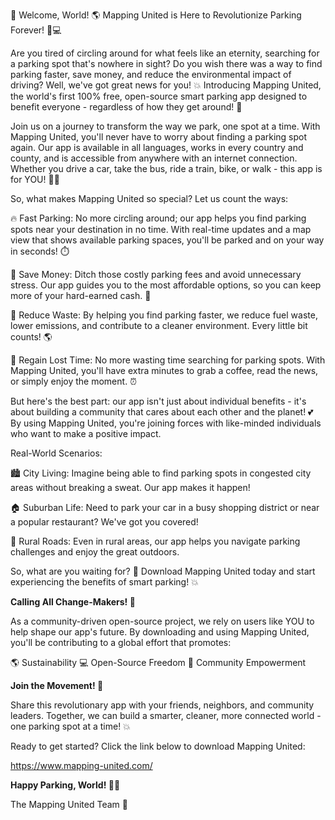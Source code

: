 🚨 Welcome, World! 🌎 Mapping United is Here to Revolutionize Parking Forever! 🚗💻

Are you tired of circling around for what feels like an eternity, searching for a parking spot that's nowhere in sight? Do you wish there was a way to find parking faster, save money, and reduce the environmental impact of driving? Well, we've got great news for you! 💥 Introducing Mapping United, the world's first 100% free, open-source smart parking app designed to benefit everyone - regardless of how they get around! 🌈

Join us on a journey to transform the way we park, one spot at a time. With Mapping United, you'll never have to worry about finding a parking spot again. Our app is available in all languages, works in every country and county, and is accessible from anywhere with an internet connection. Whether you drive a car, take the bus, ride a train, bike, or walk - this app is for YOU! 🚴‍♀️

So, what makes Mapping United so special? Let us count the ways:

🔥 Fast Parking: No more circling around; our app helps you find parking spots near your destination in no time. With real-time updates and a map view that shows available parking spaces, you'll be parked and on your way in seconds! ⏱️

💸 Save Money: Ditch those costly parking fees and avoid unnecessary stress. Our app guides you to the most affordable options, so you can keep more of your hard-earned cash. 💸

🌟 Reduce Waste: By helping you find parking faster, we reduce fuel waste, lower emissions, and contribute to a cleaner environment. Every little bit counts! 🌎

💪 Regain Lost Time: No more wasting time searching for parking spots. With Mapping United, you'll have extra minutes to grab a coffee, read the news, or simply enjoy the moment. ⏰

But here's the best part: our app isn't just about individual benefits - it's about building a community that cares about each other and the planet! 💕 By using Mapping United, you're joining forces with like-minded individuals who want to make a positive impact.

Real-World Scenarios:

🏙️ City Living: Imagine being able to find parking spots in congested city areas without breaking a sweat. Our app makes it happen!

🏠 Suburban Life: Need to park your car in a busy shopping district or near a popular restaurant? We've got you covered!

🌄 Rural Roads: Even in rural areas, our app helps you navigate parking challenges and enjoy the great outdoors.

So, what are you waiting for? 🤔 Download Mapping United today and start experiencing the benefits of smart parking! 💥

**Calling All Change-Makers! 🚨**

As a community-driven open-source project, we rely on users like YOU to help shape our app's future. By downloading and using Mapping United, you'll be contributing to a global effort that promotes:

🌎 Sustainability
💻 Open-Source Freedom
🌟 Community Empowerment

**Join the Movement! 🚀**

Share this revolutionary app with your friends, neighbors, and community leaders. Together, we can build a smarter, cleaner, more connected world - one parking spot at a time! 💥

Ready to get started? Click the link below to download Mapping United:

https://www.mapping-united.com/

**Happy Parking, World! 🚗💖**

The Mapping United Team 🌟
